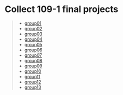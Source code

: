 # Collect 109-1 final projects

> * [group01](https://p4css.github.io/web109-final/final_group01/index.html)
> * [group02](https://p4css.github.io/web109-final/final_group02/index.html)
> * [group03](https://p4css.github.io/web109-final/final_group03/index.html)
> * [group04](https://p4css.github.io/web109-final/final_group04/index.html)
> * [group05](https://p4css.github.io/web109-final/final_group05/index.html)
> * [group06](https://p4css.github.io/web109-final/final_group06/index.html)
> * [group07](https://p4css.github.io/web109-final/final_group07/index.html)
> * [group08](https://p4css.github.io/web109-final/final_group08/index.html)
> * [group09](https://p4css.github.io/web109-final/final_group09/index.html)
> * [group10](https://p4css.github.io/web109-final/final_group10/index.html)
> * [group11](https://p4css.github.io/web109-final/final_group11/index.html)
> * [group12](https://p4css.github.io/web109-final/final_group12/index.html)
> * [group13](https://p4css.github.io/web109-final/final_group13/index.html)
